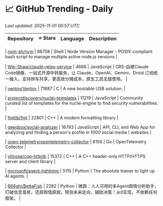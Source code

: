 # 📈 GitHub Trending - Daily

_Last updated: 2025-11-01 00:57 UTC_

| Repository | ⭐ Stars | Language | Description |
|------------|--------:|----------|-------------|

| [nvm-sh/nvm](https://github.com/nvm-sh/nvm) | 88758 | Shell | Node Version Manager - POSIX-compliant bash script to manage multiple active node.js versions |

| [Wei-Shaw/claude-relay-service](https://github.com/Wei-Shaw/claude-relay-service) | 4666 | JavaScript | CRS-自建Claude Code镜像，一站式开源中转服务，让 Claude、OpenAI、Gemini、Droid 订阅统一接入，支持拼车共享，更高效分摊成本，原生工具无缝使用。 |

| [ventoy/Ventoy](https://github.com/ventoy/Ventoy) | 71887 | C | A new bootable USB solution. |

| [projectdiscovery/nuclei-templates](https://github.com/projectdiscovery/nuclei-templates) | 11219 | JavaScript | Community curated list of templates for the nuclei engine to find security vulnerabilities. |

| [fmtlib/fmt](https://github.com/fmtlib/fmt) | 22801 | C++ | A modern formatting library |

| [qeeqbox/social-analyzer](https://github.com/qeeqbox/social-analyzer) | 16793 | JavaScript | API, CLI, and Web App for analyzing and finding a person's profile in 1000 social media \ websites |

| [open-telemetry/opentelemetry-collector](https://github.com/open-telemetry/opentelemetry-collector) | 6156 | Go | OpenTelemetry Collector |

| [yhirose/cpp-httplib](https://github.com/yhirose/cpp-httplib) | 15372 | C++ | A C++ header-only HTTP/HTTPS server and client library |

| [microsoft/agent-lightning](https://github.com/microsoft/agent-lightning) | 5115 | Python | The absolute trainer to light up AI agents. |

| [666ghj/BettaFish](https://github.com/666ghj/BettaFish) | 2282 | Python | 微舆：人人可用的多Agent舆情分析助手，打破信息茧房，还原舆情原貌，预测未来走向，辅助决策！从0实现，不依赖任何框架。 |
